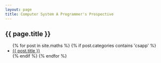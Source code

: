 ```yaml
---
layout: page
title: Computer System A Programmer's Prospective
---
```


<section>
<h1>{{ page.title }}</h1>
<ul>
{% for post in site.maths %}
  {% if post.categories contains 'csapp' %}
    <li>
      <a href="{{ post.url }}">{{ post.title }}</a>
    </li>
  {% endif %}
{% endfor %}
</ul>
</section>